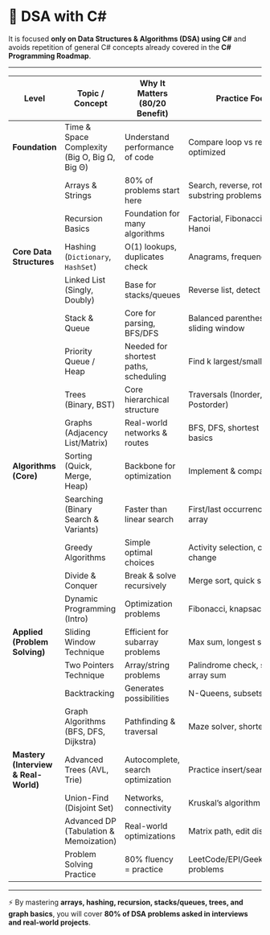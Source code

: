 ﻿# 📘 DSA with C#

It is focused **only on Data Structures & Algorithms (DSA) using C#** and avoids repetition of general C# concepts already covered in the **C# Programming Roadmap**.

---

| Level | Topic / Concept | Why It Matters (80/20 Benefit) | Practice Focus |
|-------|-----------------|--------------------------------|----------------|
| **Foundation** | Time & Space Complexity (Big O, Big Ω, Big Θ) | Understand performance of code | Compare loop vs recursion vs optimized |
|  | Arrays & Strings | 80% of problems start here | Search, reverse, rotate, substring problems |
|  | Recursion Basics | Foundation for many algorithms | Factorial, Fibonacci, Tower of Hanoi |
| **Core Data Structures** | Hashing (`Dictionary`, `HashSet`) | O(1) lookups, duplicates check | Anagrams, frequency counter |
|  | Linked List (Singly, Doubly) | Base for stacks/queues | Reverse list, detect cycle |
|  | Stack & Queue | Core for parsing, BFS/DFS | Balanced parentheses, sliding window |
|  | Priority Queue / Heap | Needed for shortest paths, scheduling | Find k largest/smallest |
|  | Trees (Binary, BST) | Core hierarchical structure | Traversals (Inorder, Preorder, Postorder) |
|  | Graphs (Adjacency List/Matrix) | Real-world networks & routes | BFS, DFS, shortest path basics |
| **Algorithms (Core)** | Sorting (Quick, Merge, Heap) | Backbone for optimization | Implement & compare |
|  | Searching (Binary Search & Variants) | Faster than linear search | First/last occurrence, rotated array |
|  | Greedy Algorithms | Simple optimal choices | Activity selection, coin change |
|  | Divide & Conquer | Break & solve recursively | Merge sort, quick sort |
|  | Dynamic Programming (Intro) | Optimization problems | Fibonacci, knapsack, LIS |
| **Applied (Problem Solving)** | Sliding Window Technique | Efficient for subarray problems | Max sum, longest substring |
|  | Two Pointers Technique | Array/string problems | Palindrome check, sorted array sum |
|  | Backtracking | Generates possibilities | N-Queens, subsets |
|  | Graph Algorithms (BFS, DFS, Dijkstra) | Pathfinding & traversal | Maze solver, shortest path |
| **Mastery (Interview & Real-World)** | Advanced Trees (AVL, Trie) | Autocomplete, search optimization | Practice insert/search |
|  | Union-Find (Disjoint Set) | Networks, connectivity | Kruskal’s algorithm |
|  | Advanced DP (Tabulation & Memoization) | Real-world optimizations | Matrix path, edit distance |
|  | Problem Solving Practice | 80% fluency = practice | LeetCode/EPI/GeeksforGeeks problems |

---

⚡ By mastering **arrays, hashing, recursion, stacks/queues, trees, and graph basics**, you will cover **80% of DSA problems asked in interviews and real-world projects**.
